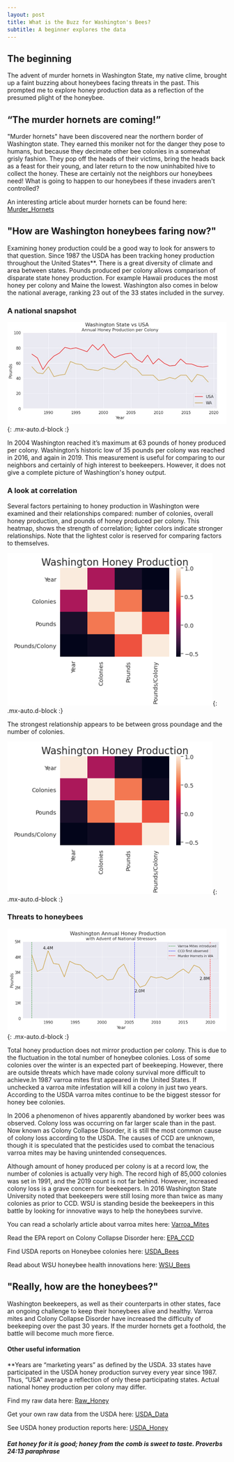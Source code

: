 ```yaml
---
layout: post
title: What is the Buzz for Washington's Bees?
subtitle: A beginner explores the data
---
```


## The beginning

The advent of murder hornets in Washington State, my native clime, brought up a faint buzzing about honeybees facing threats in the past. This prompted me to explore honey production data as a reflection of the presumed plight of the honeybee.

## “The murder hornets are coming!”
"Murder hornets" have been discovered near the northern border of Washington state. They earned this moniker not for the danger they pose to humans, but because they decimate other bee colonies in a somewhat grisly fashion. They pop off the heads of their victims, bring the heads back as a feast for their young, and later return to the now uninhabited hive to collect the honey. These are certainly not the neighbors our honeybees need! What is going to happen to our honeybees if these invaders aren't controlled? 

An interesting article about murder hornets can be found here: [Murder_Hornets](https://www.sciencenews.org/article/asian-giant-murder-hornet-sightings-washington-canada)

## "How are Washington honeybees faring now?"
Examining honey production could be a good way to look for answers to that question. Since 1987 the USDA has been tracking honey production throughout the United States**. There is a great diversity of climate and area between states. Pounds produced per colony allows comparison of disparate state honey production. For example Hawaii produces the most honey per colony and Maine the lowest. Washington also comes in below the national average, ranking 23 out of the 33 states included in the survey.

### A national snapshot

![Honey Comparison](https://raw.githubusercontent.com/SaraWestWA/SaraWestWA.github.io/master/assets/img/Honey%20Per%20Colony.jpg){: .mx-auto.d-block :}

In 2004 Washington reached it’s maximum at 63 pounds of honey produced per colony. Washington’s historic low of 35 pounds per colony was reached in 2016, and again in 2019. This measurement is useful for comparing to our neighbors and certainly of high interest to beekeepers. However, it does not give a complete picture of Washingtion's honey output.

### A look at correlation

Several factors pertaining to honey production in Washington were examined and their relationships compared: number of colonies, overall honey production, and pounds of honey produced per colony. This heatmap, shows the strength of correlation; lighter colors indicate stronger relationships. Note that the lightest color is reserved for comparing factors to themselves.

![WA Honey_Heatmap](https://raw.githubusercontent.com/SaraWestWA/SaraWestWA.github.io/master/assets/img/Honey%20heatmap.png){: .mx-auto.d-block :}

The strongest relationship appears to be between gross poundage and the number of colonies.

![WA Colonies_vs_Pounds](https://raw.githubusercontent.com/SaraWestWA/SaraWestWA.github.io/master/assets/img/Honey%20heatmap.png){: .mx-auto.d-block :}

### Threats to honeybees
![WA Honey](https://raw.githubusercontent.com/SaraWestWA/SaraWestWA.github.io/master/assets/img/WA%20Honey%20production%20annual%20with%20stressors.png){: .mx-auto.d-block :}

Total honey production does not mirror production per colony. This is due to the fluctuation in the total number of honeybee colonies. Loss of some colonies over the winter is an expected part of beekeeping. However, there are outside threats which have made colony survival more difficult to achieve.In 1987 varroa mites first appeared in the United States. If unchecked a varroa mite infestation will kill a colony in just two years. According to the USDA varroa mites continue to be the biggest stessor for honey bee colonies.

In 2006 a phenomenon of hives apparently abandoned by worker bees was observed. Colony loss was occurring on far larger scale than in the past. Now known as Colony Collapse Disorder, it is still the most common cause of colony loss according to the USDA. The causes of CCD are unknown, though it is speculated that the pesticides used to combat the tenacious varroa mites may be having unintended consequences.

Although amount of honey produced per colony is at a record low, the number of colonies is actually very high. The record high of 85,000 colonies was set in 1991, and the 2019 count is not far behind. However, increased colony loss is a grave concern for beekeepers. In 2016 Washington State University noted that beekeepers were still losing more than twice as many colonies as prior to CCD. WSU is standing beside the beekeepers in this battle by looking for innovative ways to help the honeybees survive.

You can read a scholarly article about varroa mites here: [Varroa_Mites](http://www.columbia.edu/itc/cerc/danoff-burg/invasion_bio/inv_spp_summ/varroa_destructor.html)

Read the EPA report on Colony Collapse Disorder here: [EPA_CCD](https://www.epa.gov/pollinator-protection/colony-collapse-disorder)

Find USDA reports on Honeybee colonies here: [USDA_Bees](https://usda.library.cornell.edu/concern/publications/rn301137d?locale=en)

Read about WSU honeybee health innovations here: [WSU_Bees](http://pubs.cahnrs.wsu.edu/impact-reports/honey-bee-health/) 

## "Really, how are the honeybees?"
Washington beekeepers, as well as their counterparts in other states, face an ongoing challenge to keep their honeybees alive and healthy. Varroa mites and Colony Collapse Disorder have increased the difficulty of beekeeping over the past 30 years. If the murder hornets get a foothold, the battle will become much more fierce.

#### Other useful information

**Years are “marketing years” as defined by the USDA. 33 states have participated in the USDA honey production survey every year since 1987. Thus, “USA” average a reflection of only these participating states. Actual national honey production per colony may differ.

Find my raw data here: [Raw_Honey](https://github.com/SaraWestWA/DS-Unit-1-Build/blob/master/2020%20BFFFE401-A356-3D6D-8B47-313C0C09870E.csv) 

Get your own raw data from the USDA here: [USDA_Data](https://quickstats.nass.usda.gov/)

See USDA honey production reports here: [USDA_Honey](https://usda.library.cornell.edu/concern/publications/hd76s004z?locale=en) 


##### Eat honey for it is good; honey from the comb is sweet to taste. Proverbs 24:13 paraphrase







